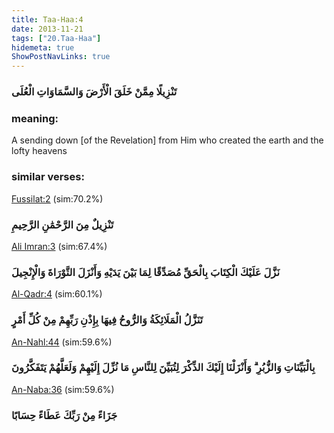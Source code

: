 ```yaml
---
title: Taa-Haa:4
date: 2013-11-21
tags: ["20.Taa-Haa"]
hidemeta: true 
ShowPostNavLinks: true 
---
```

### تَنْزِيلًا مِمَّنْ خَلَقَ الْأَرْضَ وَالسَّمَاوَاتِ الْعُلَى
### meaning: 
A sending down [of the Revelation] from Him who created the earth and the lofty heavens
### similar verses: 

[Fussilat:2](/41/2) (sim:70.2%)

### تَنْزِيلٌ مِنَ الرَّحْمَٰنِ الرَّحِيمِ

[Ali Imran:3](/3/3) (sim:67.4%)

### نَزَّلَ عَلَيْكَ الْكِتَابَ بِالْحَقِّ مُصَدِّقًا لِمَا بَيْنَ يَدَيْهِ وَأَنْزَلَ التَّوْرَاةَ وَالْإِنْجِيلَ

[Al-Qadr:4](/97/4) (sim:60.1%)

### تَنَزَّلُ الْمَلَائِكَةُ وَالرُّوحُ فِيهَا بِإِذْنِ رَبِّهِمْ مِنْ كُلِّ أَمْرٍ

[An-Nahl:44](/16/44) (sim:59.6%)

### بِالْبَيِّنَاتِ وَالزُّبُرِ ۗ وَأَنْزَلْنَا إِلَيْكَ الذِّكْرَ لِتُبَيِّنَ لِلنَّاسِ مَا نُزِّلَ إِلَيْهِمْ وَلَعَلَّهُمْ يَتَفَكَّرُونَ

[An-Naba:36](/78/36) (sim:59.6%)

### جَزَاءً مِنْ رَبِّكَ عَطَاءً حِسَابًا
